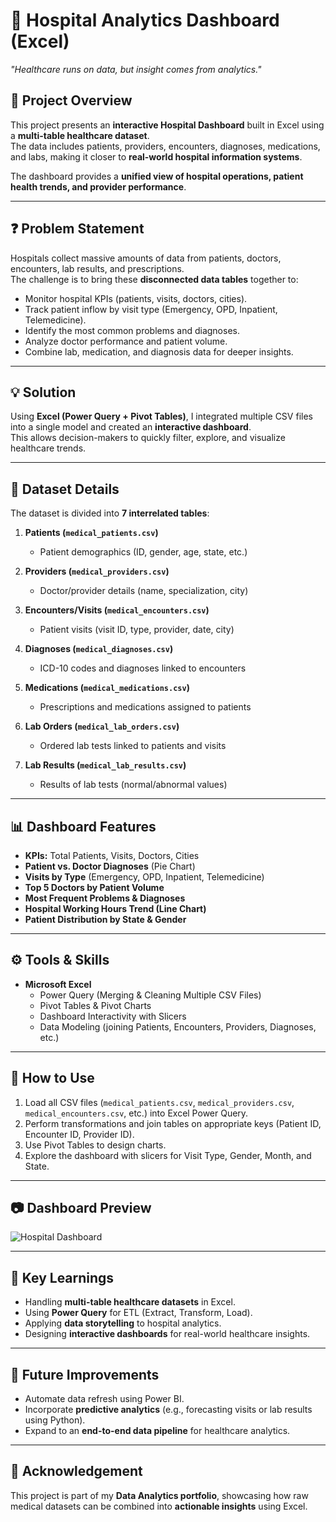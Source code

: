 # 🏥 Hospital Analytics Dashboard (Excel)

*"Healthcare runs on data, but insight comes from analytics."*  

## 📌 Project Overview
This project presents an **interactive Hospital Dashboard** built in Excel using a **multi-table healthcare dataset**.  
The data includes patients, providers, encounters, diagnoses, medications, and labs, making it closer to **real-world hospital information systems**.  

The dashboard provides a **unified view of hospital operations, patient health trends, and provider performance**.

---

## ❓ Problem Statement
Hospitals collect massive amounts of data from patients, doctors, encounters, lab results, and prescriptions.  
The challenge is to bring these **disconnected data tables** together to:  
- Monitor hospital KPIs (patients, visits, doctors, cities).  
- Track patient inflow by visit type (Emergency, OPD, Inpatient, Telemedicine).  
- Identify the most common problems and diagnoses.  
- Analyze doctor performance and patient volume.  
- Combine lab, medication, and diagnosis data for deeper insights.  

---

## 💡 Solution
Using **Excel (Power Query + Pivot Tables)**, I integrated multiple CSV files into a single model and created an **interactive dashboard**.  
This allows decision-makers to quickly filter, explore, and visualize healthcare trends.

---

## 📂 Dataset Details
The dataset is divided into **7 interrelated tables**:

1. **Patients (`medical_patients.csv`)**  
   - Patient demographics (ID, gender, age, state, etc.)  

2. **Providers (`medical_providers.csv`)**  
   - Doctor/provider details (name, specialization, city)  

3. **Encounters/Visits (`medical_encounters.csv`)**  
   - Patient visits (visit ID, type, provider, date, city)  

4. **Diagnoses (`medical_diagnoses.csv`)**  
   - ICD-10 codes and diagnoses linked to encounters  

5. **Medications (`medical_medications.csv`)**  
   - Prescriptions and medications assigned to patients  

6. **Lab Orders (`medical_lab_orders.csv`)**  
   - Ordered lab tests linked to patients and visits  

7. **Lab Results (`medical_lab_results.csv`)**  
   - Results of lab tests (normal/abnormal values)  

---

## 📊 Dashboard Features
- **KPIs:** Total Patients, Visits, Doctors, Cities  
- **Patient vs. Doctor Diagnoses** (Pie Chart)  
- **Visits by Type** (Emergency, OPD, Inpatient, Telemedicine)  
- **Top 5 Doctors by Patient Volume**  
- **Most Frequent Problems & Diagnoses**  
- **Hospital Working Hours Trend (Line Chart)**  
- **Patient Distribution by State & Gender**  

---

## ⚙️ Tools & Skills
- **Microsoft Excel**  
  - Power Query (Merging & Cleaning Multiple CSV Files)  
  - Pivot Tables & Pivot Charts  
  - Dashboard Interactivity with Slicers  
  - Data Modeling (joining Patients, Encounters, Providers, Diagnoses, etc.)  

---

## 🚀 How to Use
1. Load all CSV files (`medical_patients.csv`, `medical_providers.csv`, `medical_encounters.csv`, etc.) into Excel Power Query.  
2. Perform transformations and join tables on appropriate keys (Patient ID, Encounter ID, Provider ID).  
3. Use Pivot Tables to design charts.  
4. Explore the dashboard with slicers for Visit Type, Gender, Month, and State.  

---

## 📷 Dashboard Preview
![Hospital Dashboard](./Screenshot.png)

---

## 📌 Key Learnings
- Handling **multi-table healthcare datasets** in Excel.  
- Using **Power Query** for ETL (Extract, Transform, Load).  
- Applying **data storytelling** to hospital analytics.  
- Designing **interactive dashboards** for real-world healthcare insights.  

---

## 🔮 Future Improvements
- Automate data refresh using Power BI.  
- Incorporate **predictive analytics** (e.g., forecasting visits or lab results using Python).  
- Expand to an **end-to-end data pipeline** for healthcare analytics.  

---

## 🙌 Acknowledgement
This project is part of my **Data Analytics portfolio**, showcasing how raw medical datasets can be combined into **actionable insights** using Excel.
